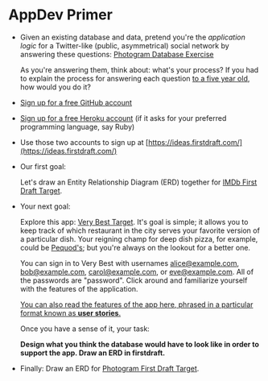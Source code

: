 # AppDev Primer

 - Given an existing database and data, pretend you're the _application logic_ for a Twitter-like (public, asymmetrical) social network by answering these questions: [Photogram Database Exercise](https://docs.google.com/spreadsheets/d/104IDD206ubqloGZbjtSUAYwfOsFpiC6bQ3C11Re57M4/edit#gid=0)
 
    As you're answering them, think about: what's your process? If you had to explain the process for answering each question [to a five year old](https://vimeo.com/27060669), how would you do it?
 
 - [Sign up for a free GitHub account](https://github.com/join)
 
 - [Sign up for a free Heroku account](https://signup.heroku.com/) (if it asks for your preferred programming language, say Ruby)
 
 - Use those two accounts to sign up at [https://ideas.firstdraft.com/](https://ideas.firstdraft.com/)
 
 - Our first goal:
 
    Let's draw an Entity Relationship Diagram (ERD) together for [IMDb First Draft Target](https://appdev-primer-imdb.herokuapp.com/).
 
 - Your next goal:
 
    Explore this app: [Very Best Target](http://very-best-demo-pr-3.herokuapp.com/). It's goal is simple; it allows you to keep track of which restaurant in the city serves your favorite version of a particular dish. Your reigning champ for deep dish pizza, for example, could be [Pequod's](http://pequodspizza.com/); but you're always on the lookout for a better one.
 
    You can sign in to Very Best with usernames alice@example.com, bob@example.com, carol@example.com, or eve@example.com. All of the passwords are "password". Click around and familiarize yourself with the features of the application.
 
    [You can also read the features of the app here, phrased in a particular format known as **user stories**.](https://gist.github.com/raghubetina/f0e2d7d73dd996c014904b5fb24e4e61)
  
    Once you have a sense of it, your task:
 
    **Design what you think the database would have to look like in order to support the app. Draw an ERD in firstdraft.**
 
 - Finally: Draw an ERD for [Photogram First Draft Target](https://appdev-primer-photogram.herokuapp.com/users/sign_up).